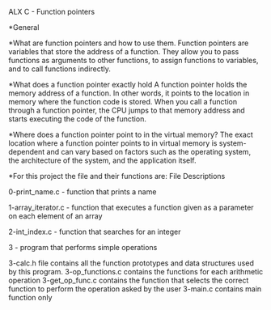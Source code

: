ALX C - Function pointers

*General

*What are function pointers and how to use them.
Function pointers are variables that store the address of a function. 
They allow you to pass functions as arguments to other functions, to assign functions to variables, and to call functions indirectly.

*What does a function pointer exactly hold
A function pointer holds the memory address of a function.
In other words, it points to the location in memory where the function code is stored.
When you call a function through a function pointer, the CPU jumps to that memory address and starts executing the code of the function.

*Where does a function pointer point to in the virtual memory?
The exact location where a function pointer points to in virtual memory is system-dependent 
and can vary based on factors such as the operating system, the architecture of the system, and the application itself.

*For this project the file and their functions are:
File Descriptions

0-print_name.c - function that prints a name

1-array_iterator.c - function that executes a function given as a parameter on each element of an array

2-int_index.c - function that searches for an integer

3 - program that performs simple operations

3-calc.h file contains all the function prototypes and data structures used by this program.
3-op_functions.c contains the functions for each arithmetic operation
3-get_op_func.c contains the function that selects the correct function to perform the operation asked by the user
3-main.c contains main function only
